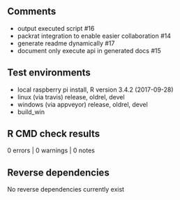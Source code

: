 ## Comments

* output executed script #16
* packrat integration to enable easier collaboration #14
* generate readme dynamically #17
* document only execute api in generated docs #15

## Test environments

* local raspberry pi install, R version 3.4.2 (2017-09-28)
* linux (via travis) release, oldrel, devel
* windows (via appveyor) release, oldrel, devel
* build_win

## R CMD check results

0 errors | 0 warnings | 0 notes

## Reverse dependencies

No reverse dependencies currently exist
